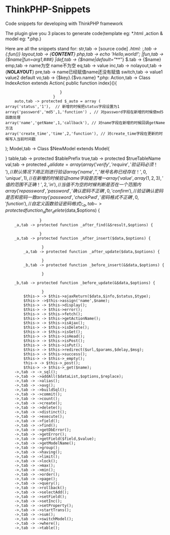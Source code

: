 ThinkPHP-Snippets
=================

Code snippets for developing with ThinkPHP framework

The plugin give you 3 places to generate code(template eg: *.html ,action & model eg: *.php.) 

Here are all the snippets stand for:
 str,tab -> [source code]
	*.html:
		:,tab ->{:fun()}
		layout,tab -><include file="Public:header"/>
{__CONTENT__}
<include file="Public:footer"/>
		php,tab -> <php>echo 'Hello,world!';</php>
		|fun,tab -> {$name|fun=arg1,###}
		|def,tab -> {$name|default="***"}
		$.tab -> {$name}
		emp,tab -> <empty name="name">name为空<else /> name不为空</empty>
		eq,tab -> <eq name="name" value="value">value</eq>
		inc,tab -> <include file="Public:header" />
		nolayout,tab -> {__NOLAYOUT__}
		pre,tab -> <present name="name">name已经赋值<else />name还没有赋值</present>
		switch,tab -> <switch name="User.level">
	<case value="1">value1</case>
	<case value="2">value2</case>
	<default />default
</switch>
		vo,tab -> <volist name="list" id="vo">
	{$key}.{$vo.name}
</volist>
	*.php:
		Action,tab -> Class IndexAction extends Action{
							public function index}(){
								
							}
					     }
		auto,tab -> protected $_auto = array ( 
	array('status','1'),  // 新增的时候把status字段设置为1
	array('password','md5',1,'function') , // 对password字段在新增的时候使md5函数处理
	array('name','getName',1,'callback'), // 对name字段在新增的时候回调getName方法
	array('create_time','time',2,'function'), // 对create_time字段在更新的时候写入当前时间戳
);
		Model,tab -> Class $NewModel extends Model{
	
}
		table,tab -> protected $tablePrefix
		true,tab -> protected $trueTableName
		val,tab -> protected $_validate = array(
	array('verify','require','验证码必须！'), //默认情况下用正则进行验证
	array('name','','帐号名称已经存在！',0,'unique',1), // 在新增的时候验证name字段是否唯一
	array('value',array(1,2,3),'值的范围不正确！',2,'in'), // 当值不为空的时候判断是否在一个范围内
	array('repassword','password','确认密码不正确',0,'confirm'), // 验证确认密码是否和密码一致
	array('password','checkPwd','密码格式不正确',0,'function'), // 自定义函数验证密码格式
);
		_a,tab ->protected function _after_delete($data,$options) {
					
				   }
		_a,tab -> protected function _after_find(&$result,$options) {
						
				   }
	   	_a,tab -> protected function _after_insert($data,$options) {
					
				    }
	    	_a,tab -> protected function _after_update($data,$options) {
						
				    }
	    	_b,tab -> protected function _before_insert(&$data,$options) {
			 
				    }

		_b,tab -> protected function _before_update(&$data,$options) {
				 
				    }
	    	$this-> -> $this->ajaxReturn($data,$info,$status,$type);
	    	$this-> ->$this->assign('name',$name);
	    	$this-> -> $this->display();
	    	$this-> -> $this->error();
	    	$this-> -> $this->fetch();
	    	$this-> -> $this->getActionName();
	    	$this-> -> $this->isAjax();
	    	$this-> -> $this->isDelete();
	    	$this-> -> $this->isGet();
	    	$this-> -> $this->isHead();
	    	$this-> -> $this->isPost();
	    	$this-> -> $this->isPut();
	    	$this-> -> $this->redirect($url,$params,$delay,$msg);
	    	$this-> -> $this->success();
	    	$this-> -> $this->_empty();
	    	this-> -> $this->_post();
	    	$this-> -> $this->_get($name);
		->,tab -> ->_sql();
		->,tab -> ->addAll($dataList,$options,$replace);
		->,tab -> ->alias();
		->,tab -> ->avg();
		->,tab -> ->buildSql();
		->,tab -> ->commit();
		->,tab -> ->count();
		->,tab -> ->create();
		->,tab -> ->delete();
		->,tab -> ->distinct();
		->,tab -> ->execute();
		->,tab -> ->field();
		->,tab -> ->find();
		->,tab -> ->getDbError();
		->,tab -> ->getError();
		->,tab -> ->getField($field,$value);
		->,tab -> ->getModelName();
		->,tab -> ->group();
		->,tab -> ->having();
		->,tab -> ->limit();
		->,tab -> ->lock();
		->,tab -> ->max();
		->,tab -> ->min();
		->,tab -> ->order();
		->,tab -> ->page();
		->,tab -> ->query();
		->,tab -> ->rollback();
		->,tab -> ->selectAdd();
		->,tab -> ->setField();
		->,tab -> ->setInc();
		->,tab -> ->setProperty();
		->,tab -> ->startTrans();
		->,tab -> ->sum();
		->,tab -> ->switchModel();
		->,tab -> ->where();
		->,tab -> ->table();






